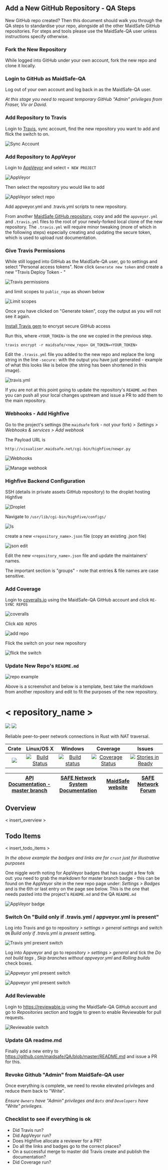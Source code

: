 ## Add a New GitHub Repository - QA Steps

New GitHub repo created? Then this document should walk you through the QA steps to standardise your repo, alongside all the other MaidSafe GitHub repositories. For steps and tools please use the MaidSafe-QA user unless instructions specify otherwise.

### Fork the New Repository

While logged into GitHub under your own account, fork the new repo and clone it locally.

### Login to GitHub as MaidSafe-QA

Log out of your own account and log back in as the MaidSafe-QA user.

*At this stage you need to request temporary GitHub "Admin" privileges from Fraser, Viv or David.*

### Add Repository to Travis

Login to [Travis](https://travis-ci.org/), sync account, find the new repository you want to add and flick the switch to on.

![Sync Account](Images/01.png)

### Add Repository to AppVeyor

Login to [AppVeyor](https://ci.appveyor.com/login) and select  `+ NEW PROJECT`

![AppVeyor](Images/02.png)

Then select the repository you would like to add

![AppVeyor select repo](Images/03.png)

Add appveyor.yml and .travis.yml scripts to new repository.

From another [MaidSafe GitHub repository](https://github.com/maidsafe), copy and add the `appveyor.yml` and `.travis.yml` files to the root of your newly-forked local clone of the new repository. The `.travis.yml` will require minor tweaking (more of which in the following steps) especially creating and updating the secure token, which is used to upload rust documentation.

### Give Travis Permissions

While still logged into GitHub as the MaidSafe-QA user, go to settings and select "Personal access tokens". Now click `Generate new token` and create a new "Travis Deploy Token - <new repo name>"

![Travis permissions](Images/04.png)

and limit scopes to `public_repo` as shown below

![Limit scopes](Images/05.png)

Once you have clicked on "Generate token", copy the output as you will not see it again.

[Install Travis gem](https://github.com/travis-ci/travis.rb#installation) to encrypt secure GitHub access

Run this, where `<YOUR_TOKEN>` is the one we copied in the previous step.

`travis encrypt -r maidsafe/<new_repo> GH_TOKEN=<YOUR_TOKEN>`

Edit the `.travis.yml` file you added to the new repo and replace the long string in the line `-secure:` with the output you have just generated - example of what this looks like is below (the string has been shortened in this image).

![travis.yml](Images/06.png)

If you are not at this point going to update the repository's `README.md` then you can push all your local changes upstream and issue a PR to add them to the main repository.

### Webhooks - Add Highfive

Go to the project's settings (the `maidsafe` fork - not your fork) *> Settings > Webhooks & services > Add webhook*

The Payload URL is

```
http://visualiser.maidsafe.net/cgi-bin/highfive/newpr.py
```

![Webhooks](Images/07.png)

![Manage webhook](Images/08.png)

### Highfive Backend Configuration

SSH (details in private assets GitHub repository) to the droplet hosting Highfive

![Droplet](Images/09.png)

Navigate to `/usr/lib/cgi-bin/highfive/configs/`

![ls](Images/10.png)

create a new `<repository_name>.json` file (copy an existing .json file)

![json edit](Images/11.png)

Edit the new `<repository_name>.json` file and update the maintainers' names.

The important section is "groups" - note that entries & file names are case sensitive.

### Add Coverage

Login to [coveralls.io](https://coveralls.io/) using the MaidSafe-QA GitHub account and click `RE-SYNC REPOS`

![coveralls](Images/12.png)

Click `ADD REPOS`

![add repo](Images/13.png)

Flick the switch on your new repository

![flick the switch](Images/14.png)

### Update New Repo's `README.md`

![repo example](Images/15.png)

Above is a screenshot and below is a template, best take the markdown from another repository and edit to fit the purposes of the new repository.

# < repository_name >

[![](https://img.shields.io/badge/Project%20SAFE-Approved-green.svg)](http://maidsafe.net/applications) [![](https://img.shields.io/badge/License-GPL3-green.svg)](https://github.com/maidsafe/crust/blob/master/COPYING)

Reliable peer-to-peer network connections in Rust with NAT traversal.

|Crate|Linux/OS X|Windows|Coverage|Issues|
|:---:|:--------:|:-----:|:------:|:----:|
|[![](http://meritbadge.herokuapp.com/crust)](https://crates.io/crates/crust)|[![Build Status](https://travis-ci.org/maidsafe/crust.svg?branch=master)](https://travis-ci.org/maidsafe/crust)|[![Build status](https://ci.appveyor.com/api/projects/status/ajw6ab26p86jdac4/branch/master?svg=true)](https://ci.appveyor.com/project/MaidSafe-QA/crust/branch/master)|[![Coverage Status](https://coveralls.io/repos/maidsafe/crust/badge.svg)](https://coveralls.io/r/maidsafe/crust)|[![Stories in Ready](https://badge.waffle.io/maidsafe/crust.png?label=ready&title=Ready)](https://waffle.io/maidsafe/crust)|

|[API Documentation - master branch](http://maidsafe.net/crust/master)|[SAFE Network System Documentation](http://systemdocs.maidsafe.net)|[MaidSafe website](http://maidsafe.net)| [SAFE Network Forum](https://forum.safenetwork.io)|
|:------:|:-------:|:-------:|:-------:|

## Overview

< insert_overview >

## Todo Items

< insert_todo_items >

*In the above example the badges and links are for `crust` just for illustrative purposes*

One niggle worth noting for AppVeyor badges that has caught a few folk out: you need to grab the markdown for master branch badge - this can be found on the AppVeyor site in the new repo page under: *Settings > Badges* and is the 6th or last entry on the page see below.
This is the one that needs pasted into the project's `README.md` and the QA `README.md`

![AppVeyor badge](Images/16.png)

### Switch On "Build only if .travis.yml / appveyor.yml is present"

Log into Travis and go to repository *> settings > general settings* and switch `ON` *Build only if .travis.yml is present* setting.

![Travis yml present switch](Images/17.png)

Log into Appveyor and go to repository *> settings > general* and tick the *Do not build tags* , *Skip branches without appveyor.yml* and *Rolling builds* check boxes.

![Appveyor yml present switch](Images/19.png)

![Appveyor yml present switch](Images/18.png)

### Add Reviewable

Login to https://reviewable.io using the MaidSafe-QA GitHub account and go to *Repositories* section and toggle to green to enable Reviewable for pull requests.

![Reviewable switch](Images/20.png)


### Update QA readme.md

Finally add a new entry to https://github.com/maidsafe/QA/blob/master/README.md and issue a PR for this.

### Revoke Github "Admin" from MaidSafe-QA user

Once everything is complete, we need to revoke elevated privileges and reduce them back to "Write".

*Ensure `Owners` have "Admin" privileges and `Bots` and `Developers` have "Write" privileges.*

### Checklist to see if everything is ok

* Did Travis run?
* Did AppVeyor run?
* Does Highfive allocate a reviewer for a PR?
* Do all the links and badges go to the correct places?
* On a successful merge to master did Travis create and publish the documentation?
* Did Coverage run?
